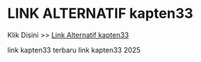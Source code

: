 # LINK ALTERNATIF kapten33

Klik Disini >> <a href="https://linksto.pages.dev/">Link Alternatif kapten33 </a>

link kapten33 terbaru
link kapten33 2025